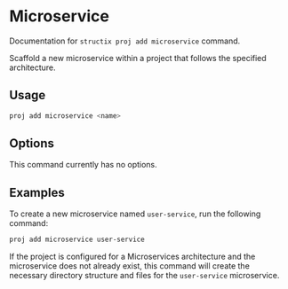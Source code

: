 # Microservice

Documentation for `structix proj add microservice` command.

Scaffold a new microservice within a project that follows the specified architecture.

## Usage

```bash
proj add microservice <name>
```

## Options

This command currently has no options.

## Examples

To create a new microservice named `user-service`, run the following command:

```bash
proj add microservice user-service
```

If the project is configured for a Microservices architecture and the microservice does not already exist, this command will create the necessary directory structure and files for the `user-service` microservice.